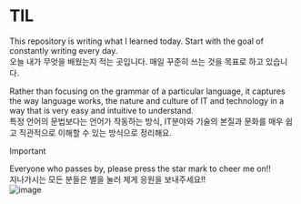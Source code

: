 # TIL
This repository is writing what I learned today. Start with the goal of constantly writing every day.  
오늘 내가 무엇을 배웠는지 적는 곳입니다. 매일 꾸준히 쓰는 것을 목표로 하고 있습니다.  
  
Rather than focusing on the grammar of a particular language, it captures the way language works, the nature and culture of IT and technology in a way that is very easy and intuitive to understand.  
특정 언어의 문법보다는 언어가 작동하는 방식, IT분야와 기술의 본질과 문화를 매우 쉽고 직관적으로 이해할 수 있는 방식으로 정리해요.
  
> [!Important]
> Everyone who passes by, please press the star mark to cheer me on!!  
> 지나가시는 모든 분들은 별을 눌러 제게 응원을 보내주세요!!  
> ![image](https://github.com/presiti/TIL/assets/89508552/675992af-f3ea-40fd-a60a-9b3509509e94)
